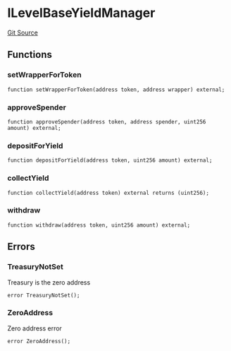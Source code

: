 # ILevelBaseYieldManager
[Git Source](https://github.com/Level-Money/contracts/blob/0fa663cd541ef95fb08cd2849fd8cc2be3967548/src/v1/interfaces/ILevelBaseYieldManager.sol)


## Functions
### setWrapperForToken


```solidity
function setWrapperForToken(address token, address wrapper) external;
```

### approveSpender


```solidity
function approveSpender(address token, address spender, uint256 amount) external;
```

### depositForYield


```solidity
function depositForYield(address token, uint256 amount) external;
```

### collectYield


```solidity
function collectYield(address token) external returns (uint256);
```

### withdraw


```solidity
function withdraw(address token, uint256 amount) external;
```

## Errors
### TreasuryNotSet
Treasury is the zero address


```solidity
error TreasuryNotSet();
```

### ZeroAddress
Zero address error


```solidity
error ZeroAddress();
```

